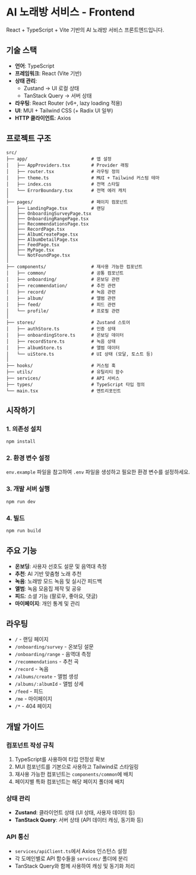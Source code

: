 # AI 노래방 서비스 - Frontend

React + TypeScript + Vite 기반의 AI 노래방 서비스 프론트엔드입니다.

## 기술 스택

- **언어**: TypeScript
- **프레임워크**: React (Vite 기반)
- **상태 관리**:
  - Zustand → UI 로컬 상태
  - TanStack Query → 서버 상태
- **라우팅**: React Router (v6+, lazy loading 적용)
- **UI**: MUI + Tailwind CSS (+ Radix UI 일부)
- **HTTP 클라이언트**: Axios

## 프로젝트 구조

```
src/
├── app/                        # 앱 설정
│   ├── AppProviders.tsx        # Provider 래핑
│   ├── router.tsx              # 라우팅 정의
│   ├── theme.ts                # MUI + Tailwind 커스텀 테마
│   ├── index.css               # 전역 스타일
│   └── ErrorBoundary.tsx       # 전역 에러 캐치
│
├── pages/                      # 페이지 컴포넌트
│   ├── LandingPage.tsx         # 랜딩
│   ├── OnboardingSurveyPage.tsx
│   ├── OnboardingRangePage.tsx
│   ├── RecommendationsPage.tsx
│   ├── RecordPage.tsx
│   ├── AlbumCreatePage.tsx
│   ├── AlbumDetailPage.tsx
│   ├── FeedPage.tsx
│   ├── MyPage.tsx
│   └── NotFoundPage.tsx
│
├── components/                 # 재사용 가능한 컴포넌트
│   ├── common/                 # 공통 컴포넌트
│   ├── onboarding/             # 온보딩 관련
│   ├── recommendation/         # 추천 관련
│   ├── record/                 # 녹음 관련
│   ├── album/                  # 앨범 관련
│   ├── feed/                   # 피드 관련
│   └── profile/                # 프로필 관련
│
├── stores/                     # Zustand 스토어
│   ├── authStore.ts            # 인증 상태
│   ├── onboardingStore.ts      # 온보딩 데이터
│   ├── recordStore.ts          # 녹음 상태
│   ├── albumStore.ts           # 앨범 데이터
│   └── uiStore.ts              # UI 상태 (모달, 토스트 등)
│
├── hooks/                      # 커스텀 훅
├── utils/                      # 유틸리티 함수
├── services/                   # API 서비스
├── types/                      # TypeScript 타입 정의
└── main.tsx                    # 엔트리포인트
```

## 시작하기

### 1. 의존성 설치

```bash
npm install
```

### 2. 환경 변수 설정

`env.example` 파일을 참고하여 `.env` 파일을 생성하고 필요한 환경 변수를 설정하세요.

### 3. 개발 서버 실행

```bash
npm run dev
```

### 4. 빌드

```bash
npm run build
```

## 주요 기능

- **온보딩**: 사용자 선호도 설문 및 음역대 측정
- **추천**: AI 기반 맞춤형 노래 추천
- **녹음**: 노래방 모드 녹음 및 실시간 피드백
- **앨범**: 녹음 모음집 제작 및 공유
- **피드**: 소셜 기능 (팔로우, 좋아요, 댓글)
- **마이페이지**: 개인 통계 및 관리

## 라우팅

- `/` - 랜딩 페이지
- `/onboarding/survey` - 온보딩 설문
- `/onboarding/range` - 음역대 측정
- `/recommendations` - 추천 곡
- `/record` - 녹음
- `/albums/create` - 앨범 생성
- `/albums/:albumId` - 앨범 상세
- `/feed` - 피드
- `/me` - 마이페이지
- `/*` - 404 페이지

## 개발 가이드

### 컴포넌트 작성 규칙

1. TypeScript를 사용하여 타입 안정성 확보
2. MUI 컴포넌트를 기본으로 사용하고 Tailwind로 스타일링
3. 재사용 가능한 컴포넌트는 `components/common`에 배치
4. 페이지별 특화 컴포넌트는 해당 페이지 폴더에 배치

### 상태 관리

- **Zustand**: 클라이언트 상태 (UI 상태, 사용자 데이터 등)
- **TanStack Query**: 서버 상태 (API 데이터 캐싱, 동기화 등)

### API 통신

- `services/apiClient.ts`에서 Axios 인스턴스 설정
- 각 도메인별로 API 함수들을 `services/` 폴더에 분리
- TanStack Query와 함께 사용하여 캐싱 및 동기화 처리

